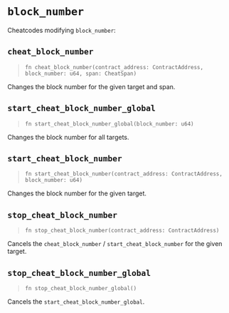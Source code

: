 # `block_number`

Cheatcodes modifying `block_number`:

## `cheat_block_number`
> `fn cheat_block_number(contract_address: ContractAddress, block_number: u64, span: CheatSpan)`

Changes the block number for the given target and span.

## `start_cheat_block_number_global`
> `fn start_cheat_block_number_global(block_number: u64)`

Changes the block number for all targets.

## `start_cheat_block_number`
> `fn start_cheat_block_number(contract_address: ContractAddress, block_number: u64)`

Changes the block number for the given target.

## `stop_cheat_block_number`
> `fn stop_cheat_block_number(contract_address: ContractAddress)`

Cancels the `cheat_block_number` / `start_cheat_block_number` for the given target.

## `stop_cheat_block_number_global`
> `fn stop_cheat_block_number_global()`

Cancels the `start_cheat_block_number_global`.

